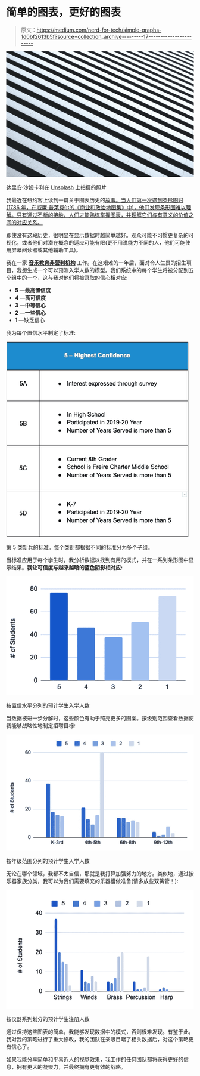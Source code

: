 # 简单的图表，更好的图表

> 原文：<https://medium.com/nerd-for-tech/simple-graphs-1d0bf2613b5f?source=collection_archive---------17----------------------->

![](img/90e6941dce8f59b27bb84099af184368.png)

达里安·沙姆卡利在 [Unsplash](https://unsplash.com/s/photos/geometric-pattern?utm_source=unsplash&utm_medium=referral&utm_content=creditCopyText) 上拍摄的照片

我最近在纽约客上读到一篇关于图表历史的[故事。当人们第一次遇到条形图时(1786 年，在威廉·普莱费尔的《商业和政治地图集》中)，他们发现条形图难以理解。只有通过不断的接触，人们才能熟练掌握图表，并理解它们与有意义的价值之间的对应关系。](https://www.newyorker.com/magazine/2021/06/21/when-graphs-are-a-matter-of-life-and-death)

即使没有这段历史，很明显在显示数据时越简单越好。观众可能不习惯更复杂的可视化，或者他们对潜在概念的适应可能有限(更不用说能力不同的人，他们可能使用屏幕阅读器或其他辅助工具)。

我在一家 [**音乐教育非营利机构**](http://playonphilly.org) 工作。在这艰难的一年后，面对令人生畏的招生项目，我想生成一个可以预测入学人数的模型。我们系统中的每个学生将被分配到五个组中的一个，这与我对他们将被录取的信心相对应:

*   **5 —最高置信度**
*   **4 —高可信度**
*   **3 —中等信心**
*   **2 —一些信心**
*   1 —缺乏信心

我为每个置信水平制定了标准:

![](img/733a9ba8ea46840a0a36e85b679cdf33.png)

第 5 类新兵的标准。每个类别都根据不同的标准分为多个子组。

当标准应用于每个学生时，我分析数据以找到有用的模式，并在一系列条形图中显示结果。**我让可信度与越来越暗的蓝色阴影相对应:**

![](img/1ecb4a9e4525651d0aebe124c1115105.png)

按置信水平分列的预计学生入学人数

当数据被进一步分解时，这些颜色有助于照亮更多的图案。按级别范围查看数据使我能够战略性地制定招聘目标:

![](img/35e858305b0ac6578569aacf77d0aa29.png)

按年级范围分列的预计学生入学人数

无论在哪个领域，我都不太自信，那就是我打算加强努力的地方。类似地，通过按乐器家族分类，我可以为我们需要填充的乐器槽做准备(请多放些双簧管！):

![](img/c64e4815f7ab28e1160630ea96dfc562.png)

按仪器系列划分的预计学生注册人数

通过保持这些图表的简单，我能够发现数据中的模式，否则很难发现。有鉴于此，我对我的策略进行了重大修改，我的团队在亲眼目睹了相关数据后，对这个策略更有信心了。

如果我能分享简单和平易近人的视觉效果，我工作的任何团队都将获得更好的信息，拥有更大的凝聚力，并最终拥有更有效的战略。